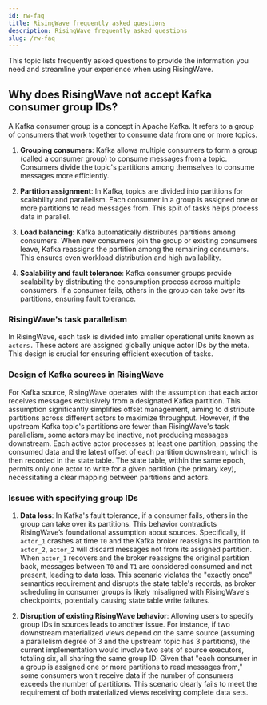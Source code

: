```yaml
---
id: rw-faq
title: RisingWave frequently asked questions
description: RisingWave frequently asked questions
slug: /rw-faq
---
```

<head>
  <link rel="canonical" href="https://docs.risingwave.com/docs/current/rw-faq/" />
</head>

This topic lists frequently asked questions to provide the information you need and streamline your experience when using RisingWave.

## Why does RisingWave not accept Kafka consumer group IDs?

A Kafka consumer group is a concept in Apache Kafka. It refers to a group of consumers that work together to consume data from one or more topics.

1. **Grouping consumers**: Kafka allows multiple consumers to form a group (called a consumer group) to consume messages from a topic. Consumers divide the topic's partitions among themselves to consume messages more efficiently.

2. **Partition assignment**: In Kafka, topics are divided into partitions for scalability and parallelism. Each consumer in a group is assigned one or more partitions to read messages from. This split of tasks helps process data in parallel.

3. **Load balancing**: Kafka automatically distributes partitions among consumers. When new consumers join the group or existing consumers leave, Kafka reassigns the partition among the remaining consumers. This ensures even workload distribution and high availability.

4. **Scalability and fault tolerance**: Kafka consumer groups provide scalability by distributing the consumption process across multiple consumers. If a consumer fails, others in the group can take over its partitions, ensuring fault tolerance.

### RisingWave's task parallelism

In RisingWave, each task is divided into smaller operational units known as `actors.` These actors are assigned globally unique actor IDs by the meta. This design is crucial for ensuring efficient execution of tasks.

### Design of Kafka sources in RisingWave

For Kafka source, RisingWave operates with the assumption that each actor receives messages exclusively from a designated Kafka partition. This assumption significantly simplifies offset management, aiming to distribute partitions across different actors to maximize throughput. However, if the upstream Kafka topic's partitions are fewer than RisingWave's task parallelism, some actors may be inactive, not producing messages downstream. Each active actor processes at least one partition, passing the consumed data and the latest offset of each partition downstream, which is then recorded in the state table. The state table, within the same epoch, permits only one actor to write for a given partition (the primary key), necessitating a clear mapping between partitions and actors.

### Issues with specifying group IDs

1. **Data loss**: In Kafka's fault tolerance, if a consumer fails, others in the group can take over its partitions. This behavior contradicts RisingWave’s foundational assumption about sources. Specifically, if `actor_1` crashes at time `T0` and the Kafka broker reassigns its partition to `actor_2`, `actor_2` will discard messages not from its assigned partition. When `actor_1` recovers and the broker reassigns the original partition back, messages between `T0` and `T1` are considered consumed and not present, leading to data loss. This scenario violates the "exactly once" semantics requirement and disrupts the state table's records, as broker scheduling in consumer groups is likely misaligned with RisingWave's checkpoints, potentially causing state table write failures.

2. **Disruption of existing RisingWave behavior**: Allowing users to specify group IDs in sources leads to another issue. For instance, if two downstream materialized views depend on the same source (assuming a parallelism degree of 3 and the upstream topic has 3 partitions), the current implementation would involve two sets of source executors, totaling six, all sharing the same group ID. Given that "each consumer in a group is assigned one or more partitions to read messages from," some consumers won't receive data if the number of consumers exceeds the number of partitions. This scenario clearly fails to meet the requirement of both materialized views receiving complete data sets.
